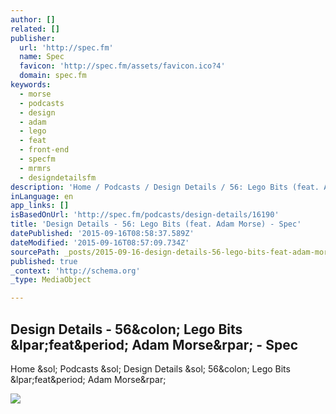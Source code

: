 ```yaml
---
author: []
related: []
publisher:
  url: 'http://spec.fm'
  name: Spec
  favicon: 'http://spec.fm/assets/favicon.ico?4'
  domain: spec.fm
keywords:
  - morse
  - podcasts
  - design
  - adam
  - lego
  - feat
  - front-end
  - specfm
  - mrmrs
  - designdetailsfm
description: 'Home / Podcasts / Design Details / 56: Lego Bits (feat. Adam Morse)'
inLanguage: en
app_links: []
isBasedOnUrl: 'http://spec.fm/podcasts/design-details/16190'
title: 'Design Details - 56: Lego Bits (feat. Adam Morse) - Spec'
datePublished: '2015-09-16T08:58:37.589Z'
dateModified: '2015-09-16T08:57:09.734Z'
sourcePath: _posts/2015-09-16-design-details-56-lego-bits-feat-adam-morse-spec.md
published: true
_context: 'http://schema.org'
_type: MediaObject

---
```

<article style=""><h1>Design Details - 56&amp;colon; Lego Bits &amp;lpar;feat&amp;period; Adam Morse&amp;rpar; - Spec</h1><p>Home &amp;sol; Podcasts &amp;sol; Design Details &amp;sol; 56&amp;colon; Lego Bits &amp;lpar;feat&amp;period; Adam Morse&amp;rpar;</p><img src="https://simplecast-media.s3.amazonaws.com/podcast/image/1034/small_1440374100-artwork.jpg" /></article>